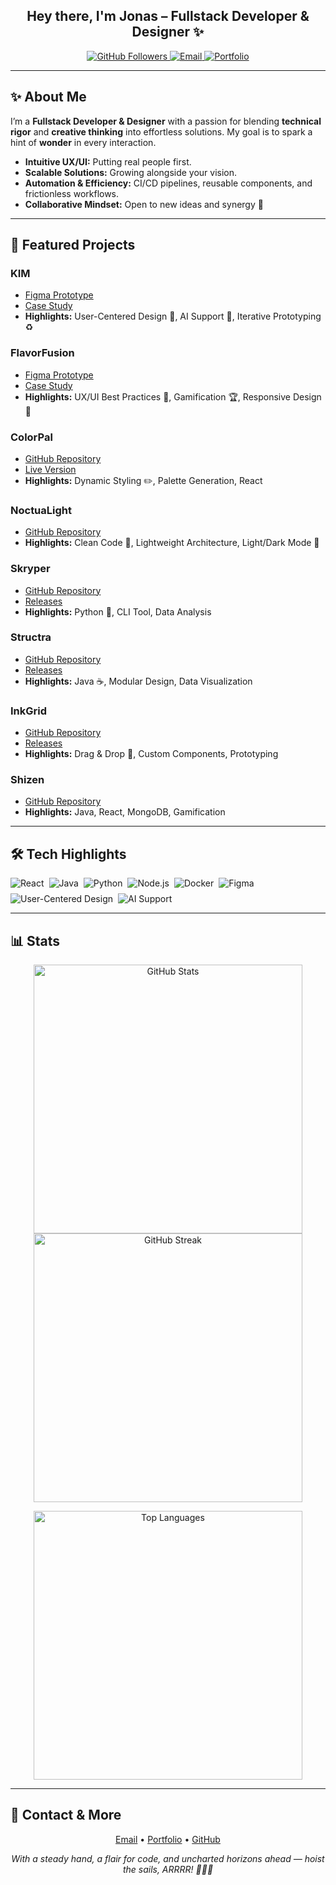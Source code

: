 <h2 align="center">Hey there, I'm Jonas – Fullstack Developer & Designer ✨</h2>

<p align="center">
  <a href="https://github.com/jonaszeihe">
    <img src="https://img.shields.io/github/followers/jonaszeihe?style=social" alt="GitHub Followers" />
  </a>
  <a href="mailto:jonaszeihe@gmail.com">
    <img src="https://img.shields.io/badge/Contact-Me-blue?style=flat-square" alt="Email" />
  </a>
  <a href="https://jonaszeihe.github.io/" target="_blank" rel="noopener noreferrer">
    <img src="https://img.shields.io/badge/Visit-Portfolio-informational?style=flat-square" alt="Portfolio" />
  </a>
</p>

---

## ✨ About Me

I’m a **Fullstack Developer & Designer** with a passion for blending **technical rigor** and **creative thinking** into effortless solutions. My goal is to spark a hint of **wonder** in every interaction.

- **Intuitive UX/UI:** Putting real people first.
- **Scalable Solutions:** Growing alongside your vision.
- **Automation & Efficiency:** CI/CD pipelines, reusable components, and frictionless workflows.
- **Collaborative Mindset:** Open to new ideas and synergy 🤝

---

## 🌟 Featured Projects

### KIM 
- [Figma Prototype](https://www.figma.com/proto/zOqkBn4RzZ9vU8yIWpjbwx/capstone_Gruppe4_designsystem?page-id=1%3A2&node-id=1269-9613&viewport=6473%2C-426%2C0.65&t=glC7uXK0AhmNVLGg-1&scaling=scale-down&content-scaling=fixed&starting-point-node-id=1184%3A20281)
- [Case Study](https://jonaszeihe.github.io/case-study-KIM/)
- **Highlights:** User-Centered Design 🚀, AI Support 🤖, Iterative Prototyping ♻️

### FlavorFusion
- [Figma Prototype](https://www.figma.com/proto/Gy9acaVeAmKcpYY2qLSE24/Projekt4_FIGMA_JONAS?page-id=606%3A5597&node-id=4114-3680&viewport=3715%2C1765%2C0.4&t=9FZnOndSTJA4elsZ-1&scaling=scale-down&content-scaling=fixed)
- [Case Study](https://jonaszeihe.github.io/casestudyFlavorFusion/)
- **Highlights:** UX/UI Best Practices 🎨, Gamification 🏆, Responsive Design 📱

### ColorPal
- [GitHub Repository](https://github.com/jonaszeihe/colorpal)
- [Live Version](https://jonaszeihe.github.io/colorPal/)
- **Highlights:** Dynamic Styling ✏️, Palette Generation, React

### NoctuaLight
- [GitHub Repository](https://github.com/jonaszeihe/noctuaLight)
- **Highlights:** Clean Code 🧼, Lightweight Architecture, Light/Dark Mode 🌙

### Skryper
- [GitHub Repository](https://github.com/jonaszeihe/skryper)
- [Releases](https://github.com/JonasZeihe/skryper/releases)
- **Highlights:** Python 🐍, CLI Tool, Data Analysis

### Structra
- [GitHub Repository](https://github.com/jonaszeihe/structra)
- [Releases](https://github.com/JonasZeihe/structra/releases)
- **Highlights:** Java ☕, Modular Design, Data Visualization

### InkGrid
- [GitHub Repository](https://github.com/jonaszeihe/inkgrid)
- [Releases](https://github.com/jonaszeihe/inkgrid/releases)
- **Highlights:** Drag & Drop 🎯, Custom Components, Prototyping

### Shizen
- [GitHub Repository](https://github.com/jonaszeihe/ninjin)
- **Highlights:** Java, React, MongoDB, Gamification

---

## 🛠️ Tech Highlights

<div align="center" style="display: flex; flex-wrap: wrap; gap: 0.5rem;">
  <img src="https://img.shields.io/badge/React-61DAFB?style=flat-square&logo=react&logoColor=black" alt="React" />
  <img src="https://img.shields.io/badge/Java-ED8B00?style=flat-square&logo=java&logoColor=white" alt="Java" />
  <img src="https://img.shields.io/badge/Python-3776AB?style=flat-square&logo=python&logoColor=white" alt="Python" />
  <img src="https://img.shields.io/badge/Node.js-339933?style=flat-square&logo=nodedotjs&logoColor=white" alt="Node.js" />
  <img src="https://img.shields.io/badge/Docker-2496ED?style=flat-square&logo=docker&logoColor=white" alt="Docker" />
  <img src="https://img.shields.io/badge/Figma-F24E1E?style=flat-square&logo=figma&logoColor=white" alt="Figma" />
  <img src="https://img.shields.io/badge/User--Centered%20Design-FaUser?style=flat-square&color=yellow" alt="User-Centered Design" />
  <img src="https://img.shields.io/badge/AI%20Support-FaRobot?style=flat-square&color=lightgrey" alt="AI Support" />
</div>

---

## 📊 Stats

<p align="center">
  <img src="https://github-readme-stats.vercel.app/api?username=jonaszeihe&show_icons=true&theme=tokyonight" alt="GitHub Stats" width="430" />
  <img src="https://github-readme-streak-stats.herokuapp.com/?user=jonaszeihe&theme=tokyonight" alt="GitHub Streak" width="430" />
</p>

<p align="center">
  <img src="https://github-readme-stats.vercel.app/api/top-langs/?username=jonaszeihe&layout=compact&theme=tokyonight" alt="Top Languages" width="430" />
</p>

---

## 🤝 Contact & More

<p align="center">
  <a href="mailto:jonaszeihe@gmail.com">Email</a> •
  <a href="https://jonaszeihe.github.io/" target="_blank" rel="noopener noreferrer">Portfolio</a> •
  <a href="https://github.com/jonaszeihe" target="_blank" rel="noopener noreferrer">GitHub</a>
</p>

<p align="center">
  <em>
With a steady hand, a flair for code, and uncharted horizons ahead — hoist the sails, ARRRR! 🏴‍☠️⚓
  </em>
</p>
